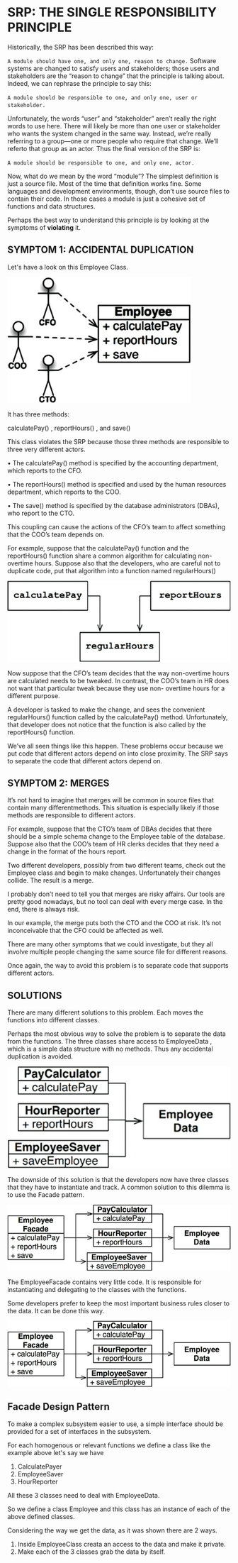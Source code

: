 # SRP: THE SINGLE RESPONSIBILITY PRINCIPLE

Historically, the SRP has been described this way:

`A module should have one, and only one, reason to change.`
Software systems are changed to satisfy users and stakeholders; those users and stakeholders are the
“reason to change” that the principle is talking about. Indeed, we can rephrase the principle to say
this:

`A module should be responsible to one, and only one, user or stakeholder.`

Unfortunately, the words “user” and “stakeholder” aren’t really the right words to use here. There
will likely be more than one user or stakeholder who wants the system changed in the same way.
Instead, we’re really referring to a group—one or more people who require that change. We’ll referto that group as an actor.
Thus the final version of the SRP is:

`A module should be responsible to one, and only one, actor.`

Now, what do we mean by the word “module”? The simplest definition is just a source file. Most of
the time that definition works fine. Some languages and development environments, though, don’t use
source files to contain their code. In those cases a module is just a cohesive set of functions and data
structures.

Perhaps the best way to understand this principle is by looking at the symptoms of **violating** it.

## SYMPTOM 1: ACCIDENTAL DUPLICATION

Let's have a look on this Employee Class.

![The Employee class](../res/fig5.png)

It has three methods:

calculatePay() , reportHours() , and save()

This class violates the SRP because those three methods are responsible to three very different
actors.

• The calculatePay() method is specified by the accounting department, which reports to the CFO.

• The reportHours() method is specified and used by the human resources department, which
reports to the COO.

• The save() method is specified by the database administrators (DBAs), who report to the CTO.

This coupling can cause the actions of the CFO’s team to
affect something that the COO’s team depends on.

For example, suppose that the calculatePay() function and the reportHours() function share a
common algorithm for calculating non-overtime hours. Suppose also that the developers, who are
careful not to duplicate code, put that algorithm into a function named regularHours()

![Shared algorithm](../res/fig6.png)

Now suppose that the CFO’s team decides that the way non-overtime hours are calculated needs to be
tweaked. In contrast, the COO’s team in HR does not want that particular tweak because they use non-
overtime hours for a different purpose.

A developer is tasked to make the change, and sees the convenient regularHours() function called
by the calculatePay() method. Unfortunately, that developer does not notice that the function is also
called by the reportHours() function.

We’ve all seen things like this happen. These problems occur because we put code that different
actors depend on into close proximity. The SRP says to separate the code that different actors
depend on.

## SYMPTOM 2: MERGES

It’s not hard to imagine that merges will be common in source files that contain many differentmethods. This situation is especially likely if those methods are responsible to different actors.

For example, suppose that the CTO’s team of DBAs decides that there should be a simple schema
change to the Employee table of the database. Suppose also that the COO’s team of HR clerks
decides that they need a change in the format of the hours report.

Two different developers, possibly from two different teams, check out the Employee class and begin
to make changes. Unfortunately their changes collide. The result is a merge.

I probably don’t need to tell you that merges are risky affairs. Our tools are pretty good nowadays,
but no tool can deal with every merge case. In the end, there is always risk.

In our example, the merge puts both the CTO and the COO at risk. It’s not inconceivable that the CFO
could be affected as well.

There are many other symptoms that we could investigate, but they all involve multiple people
changing the same source file for different reasons.

Once again, the way to avoid this problem is to separate code that supports different actors.

## SOLUTIONS

There are many different solutions to this problem. Each moves the functions into different classes.

Perhaps the most obvious way to solve the problem is to separate the data from the functions. The
three classes share access to EmployeeData , which is a simple data structure with no methods.
Thus any accidental duplication is avoided.

![The three classes do not know about each other](../res/fig7.png)

The downside of this solution is that the developers now have three classes that they have to
instantiate and track. A common solution to this dilemma is to use the Facade pattern.

![The Facade pattern](../res/fig8.png)

The EmployeeFacade contains very little code. It is responsible for instantiating and delegating to the
classes with the functions.

Some developers prefer to keep the most important business rules closer to the data. It can be done this way.

![The most important method is kept in the original Employee class and used as a Facade for the lesser functions](../res/fig8.png)

## Facade Design Pattern

To make a complex subsystem easier to use, a simple interface should be provided for a set of interfaces in the subsystem.

For each homogenous or relevant functions we define a class like the example above let's say we have 
1. CalculatePayer
2. EmployeeSaver
3. HourReporter

All these 3 classes need to deal with EmployeeData.

So we define a class Employee and this class has an instance of each of the above defined classes.

Considering the way we get the data, as it was shown there are 2 ways.

1. Inside EmployeeClass creata an access to the data and make it private.
2. Make each of the 3 classes grab the data by itself.

